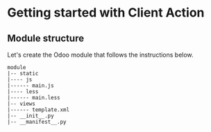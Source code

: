 
# Getting started with Client Action

## Module structure

Let's create the Odoo module that follows the instructions below.

```
module
|-- static
|---- js
|------ main.js
|---- less
|------ main.less
|-- views
|------ template.xml
|-- __init__.py
|-- __manifest__.py
```
